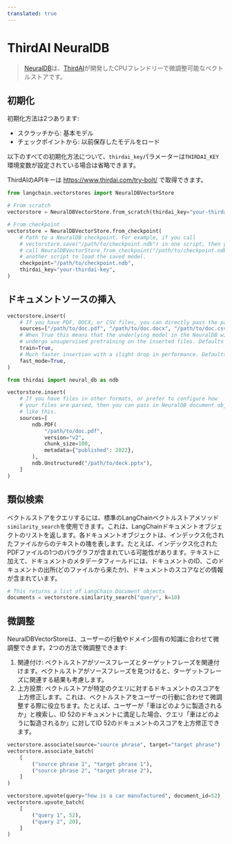 ```yaml
---
translated: true
---
```


# ThirdAI NeuralDB

>[NeuralDB](https://www.thirdai.com/neuraldb-enterprise/)は、[ThirdAI](https://www.thirdai.com/)が開発したCPUフレンドリーで微調整可能なベクトルストアです。

## 初期化

初期化方法は2つあります:
- スクラッチから: 基本モデル
- チェックポイントから: 以前保存したモデルをロード

以下のすべての初期化方法について、`thirdai_key`パラメーターは`THIRDAI_KEY`環境変数が設定されている場合は省略できます。

ThirdAIのAPIキーは https://www.thirdai.com/try-bolt/ で取得できます。

```python
from langchain.vectorstores import NeuralDBVectorStore

# From scratch
vectorstore = NeuralDBVectorStore.from_scratch(thirdai_key="your-thirdai-key")

# From checkpoint
vectorstore = NeuralDBVectorStore.from_checkpoint(
    # Path to a NeuralDB checkpoint. For example, if you call
    # vectorstore.save("/path/to/checkpoint.ndb") in one script, then you can
    # call NeuralDBVectorStore.from_checkpoint("/path/to/checkpoint.ndb") in
    # another script to load the saved model.
    checkpoint="/path/to/checkpoint.ndb",
    thirdai_key="your-thirdai-key",
)
```

## ドキュメントソースの挿入

```python
vectorstore.insert(
    # If you have PDF, DOCX, or CSV files, you can directly pass the paths to the documents
    sources=["/path/to/doc.pdf", "/path/to/doc.docx", "/path/to/doc.csv"],
    # When True this means that the underlying model in the NeuralDB will
    # undergo unsupervised pretraining on the inserted files. Defaults to True.
    train=True,
    # Much faster insertion with a slight drop in performance. Defaults to True.
    fast_mode=True,
)

from thirdai import neural_db as ndb

vectorstore.insert(
    # If you have files in other formats, or prefer to configure how
    # your files are parsed, then you can pass in NeuralDB document objects
    # like this.
    sources=[
        ndb.PDF(
            "/path/to/doc.pdf",
            version="v2",
            chunk_size=100,
            metadata={"published": 2022},
        ),
        ndb.Unstructured("/path/to/deck.pptx"),
    ]
)
```

## 類似検索

ベクトルストアをクエリするには、標準のLangChainベクトルストアメソッド`similarity_search`を使用できます。これは、LangChainドキュメントオブジェクトのリストを返します。各ドキュメントオブジェクトは、インデックス化されたファイルからのテキストの塊を表します。たとえば、インデックス化されたPDFファイルの1つのパラグラフが含まれている可能性があります。テキストに加えて、ドキュメントのメタデータフィールドには、ドキュメントのID、このドキュメントの出所(どのファイルから来たか)、ドキュメントのスコアなどの情報が含まれています。

```python
# This returns a list of LangChain Document objects
documents = vectorstore.similarity_search("query", k=10)
```

## 微調整

NeuralDBVectorStoreは、ユーザーの行動やドメイン固有の知識に合わせて微調整できます。2つの方法で微調整できます:
1. 関連付け: ベクトルストアがソースフレーズとターゲットフレーズを関連付けます。ベクトルストアがソースフレーズを見つけると、ターゲットフレーズに関連する結果も考慮します。
2. 上方投票: ベクトルストアが特定のクエリに対するドキュメントのスコアを上方修正します。これは、ベクトルストアをユーザーの行動に合わせて微調整する際に役立ちます。たとえば、ユーザーが「車はどのように製造されるか」と検索し、ID 52のドキュメントに満足した場合、クエリ「車はどのように製造されるか」に対してID 52のドキュメントのスコアを上方修正できます。

```python
vectorstore.associate(source="source phrase", target="target phrase")
vectorstore.associate_batch(
    [
        ("source phrase 1", "target phrase 1"),
        ("source phrase 2", "target phrase 2"),
    ]
)

vectorstore.upvote(query="how is a car manufactured", document_id=52)
vectorstore.upvote_batch(
    [
        ("query 1", 52),
        ("query 2", 20),
    ]
)
```
